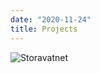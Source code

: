 ```yaml
---
date: "2020-11-24"
title: Projects
---
```


![Storavatnet](/img/storavatnet.jpeg)

<!-- Do not hesitate to [get in touch](/about/) if you or someone you know is looking for help with similar projects. If I have time, I would love to help out.
 -->
